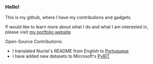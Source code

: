 ### Hello!
This is my github, where I have my contributions and gadgets.

If would like to learn more about what I do and what I am interested in, please visit [my portfolio website](reyrjarroneto.com)

Open-Source Contributions:
  - I translated Nuclei's README from English to [Portuguese](https://github.com/projectdiscovery/nuclei/blob/main/README_PT-BR.md)
  - I have added new datasets to Microsoft's [PyRIT](https://github.com/Azure/PyRIT/pull/738#event-16489153630)

<!--
**Jarro01X/Jarro01X** is a ✨ _special_ ✨ repository because its `README.md` (this file) appears on your GitHub profile.

Here are some ideas to get you started:

- 🔭 I’m currently working on ...
- 🌱 I’m currently learning ...
- 👯 I’m looking to collaborate on ...
- 🤔 I’m looking for help with ...
- 💬 Ask me about ...
- 📫 How to reach me: ...
- 😄 Pronouns: ...
- ⚡ Fun fact: ...
-->
